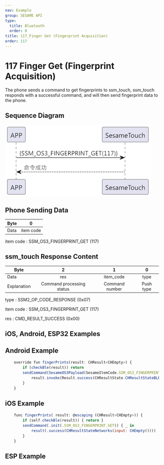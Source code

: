 ```yaml
---
nav: Example
group: SESAME API
type:
  title: Bluetooth
  order: 0
title: 117_Finger Get (Fingerprint Acquisition)
order: 117
---
```


# 117 Finger Get (Fingerprint Acquisition)

The phone sends a command to get fingerprints to ssm_touch, ssm_touch responds with a successful command, and will then send fingerprint data to the phone.

## Sequence Diagram

<p align="left" >
  <img src="./src/finger_get/finger_get.png" alt="" title="">
</p>

## Phone Sending Data

| Byte |     0     |
| ---- | :-------: |
| Data | item code |

item code : SSM_OS3_FINGERPRINT_GET (117)

## ssm_touch Response Content

| Byte |      2       |     1     |    0     |
| ---- | :----------: | :-------: | :------: |
| Data |     res      | item_code |   type   |
| Explanation | Command processing status | Command number  | Push type |

type : SSM2_OP_CODE_RESPONSE (0x07)

item code : SSM_OS3_FINGERPRINT_GET (117)

res : CMD_RESULT_SUCCESS (0x00)

## iOS, Android, ESP32 Examples
 ## Android Example

```jsx | pure
    override fun fingerPrints(result: CHResult<CHEmpty>) {
        if (checkBle(result)) return
        sendCommand(SesameOS3Payload(SesameItemCode.SSM_OS3_FINGERPRINT_GET.value, byteArrayOf())) { res ->
            result.invoke(Result.success(CHResultState.CHResultStateBLE(CHEmpty())))
        }
    }
```

## iOS Example

```jsx | pure
    func fingerPrints( result: @escaping (CHResult<CHEmpty>)) {
        if (self.checkBle(result)) { return }
        sendCommand(.init(.SSM_OS3_FINGERPRINT_GET)) { _ in
            result(.success(CHResultStateNetworks(input: CHEmpty())))
        }
    }
```

## ESP Example

```jsx | pure

``` 